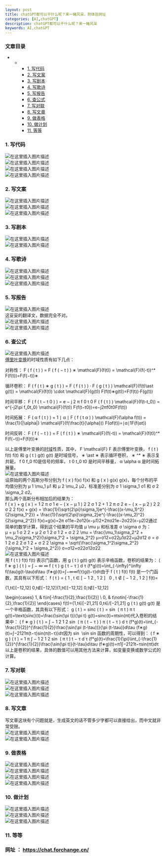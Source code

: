 ```yaml
---
layout: post
title: chatGPT都可以干什么呢？来一睹风采，附体验网址 
categories: [AI,chatGPT]
description: chatGPT都可以干什么呢？来一睹风采 
keywords: AI,chatGPT
---
```


### 文章目录

+   +   +   [1\. 写代码](#)
        +   [2\. 写文案](#)
        +   [3\. 写剧本](#)
        +   [4\. 写歌诗](#)
        +   [5\. 写报告](#)
        +   [6\. 查公式](#)
        +   [7\. 写对联](#)
        +   [8\. 写文章](#)
        +   [9\. 做表格](#)
        +   [10\. 做计划](#)
        +   [11\. 等等](#)

### 1\. 写代码

![在这里插入图片描述](https://img-blog.csdnimg.cn/a6130c3ef8f943daa7c359e5466f16d7.png#pic_center)  
![在这里插入图片描述](https://img-blog.csdnimg.cn/ff5ad47354324572b94365a62cbd092d.png#pic_center)  
![在这里插入图片描述](https://img-blog.csdnimg.cn/2c70336a6c4f4fe29f37fb934723749e.png#pic_center)  
![在这里插入图片描述](https://img-blog.csdnimg.cn/e5a93345198d4365b855676ef0fb5f5e.png#pic_center)

### 2\. 写文案

![在这里插入图片描述](https://img-blog.csdnimg.cn/b7f4ea8a3fdf4b42b9eeb5490eda1a56.png#pic_center)  
![在这里插入图片描述](https://img-blog.csdnimg.cn/e405118cba9d48cbb11200815c6012e9.png#pic_center)  
![在这里插入图片描述](https://img-blog.csdnimg.cn/b3f81ae6c4bf4714af8e59d0d5651bea.png#pic_center)

### 3\. 写剧本

![在这里插入图片描述](https://img-blog.csdnimg.cn/fbc1c79b8f55476bbf553582c8a69fd5.png#pic_center)  
![在这里插入图片描述](https://img-blog.csdnimg.cn/dd4f5c3088d1419d93ec72fe81fb9bd8.png#pic_center)

### 4\. 写歌诗

![在这里插入图片描述](https://img-blog.csdnimg.cn/9aa9bac5304748c084450454efc02cef.png#pic_center)  
![在这里插入图片描述](https://img-blog.csdnimg.cn/2b50525db5464fb4b4c62b5fcbc06fe7.png#pic_center)  
![在这里插入图片描述](https://img-blog.csdnimg.cn/4c1fbab82eca4cd884d01385f2e26ae4.png#pic_center)

### 5\. 写报告

![在这里插入图片描述](https://img-blog.csdnimg.cn/972383c632264ccda4190817ac306bfb.png#pic_center)  
这妥妥的翻译文，数据完全不对。  
![在这里插入图片描述](https://img-blog.csdnimg.cn/10369cb803444298a47eac9921777575.png#pic_center)  
![在这里插入图片描述](https://img-blog.csdnimg.cn/8666d1ccb00041b7a455ec1b394d0c70.png#pic_center)

### 6\. 查公式

![在这里插入图片描述](https://img-blog.csdnimg.cn/77fddb70ba2248379fb297beabe0a50e.png#pic_center)  
[傅里叶变换](https://so.csdn.net/so/search?q=%E5%82%85%E9%87%8C%E5%8F%B6%E5%8F%98%E6%8D%A2&spm=1001.2101.3001.7020)的时域性质有如下几点：

对称性： F ( f ( t ) ) = F ( f ( − t ) ) ∗ \\mathcal{F}(f(t)) = \\mathcal{F}(f(-t))^\* F(f(t))\=F(f(−t))∗

循环卷积： F ( f ( t ) ∗ g ( t ) ) = F ( f ( t ) ) ⋅ F ( g ( t ) ) \\mathcal{F}(f(t)\\ast g(t)) = \\mathcal{F}(f(t)) \\cdot \\mathcal{F}(g(t)) F(f(t)∗g(t))\=F(f(t))⋅F(g(t))

时间平移： F ( f ( t − t 0 ) ) = e − j 2 π f 0 t 0 F ( f ( t ) ) \\mathcal{F}(f(t-t\_0)) = e^{-j2\\pi f\_0t\_0} \\mathcal{F}(f(t)) F(f(t−t0​))\=e−j2πf0​t0​F(f(t))

时间拓展： F ( α f ( t ) ) = 1 ∣ α ∣ F ( f ( t α ) ) \\mathcal{F}(\\alpha f(t)) = \\frac{1}{|\\alpha|} \\mathcal{F}(f(\\frac{t}{\\alpha})) F(αf(t))\=∣α∣1​F(f(αt​))

时间反转： F ( f ( − t ) ) = F ( f ( t ) ) ∗ \\mathcal{F}(f(-t)) = \\mathcal{F}(f(t))^\* F(f(−t))\=F(f(t))∗

以上是傅里叶变换的[时域](https://so.csdn.net/so/search?q=%E6%97%B6%E5%9F%9F&spm=1001.2101.3001.7020)性质，其中， F \\mathcal{F} F 表示傅里叶变换， f ( t ) f(t) f(t) 和 g ( t ) g(t) g(t) 是时域信号， ∗ \\ast ∗ 表示循环卷积， ∗ ^\* ∗ 表示复共轭， f 0 f\_0 f0​ 是信号的频率， t 0 t\_0 t0​ 是时间平移量， α \\alpha α 是时间拓展量。  
![在这里插入图片描述](https://img-blog.csdnimg.cn/78525e650f5c4e73abc68f071e49f179.png#pic_center)  
设原始的两个高斯分布分别为 f ( x ) f(x) f(x) 和 g ( x ) g(x) g(x)，每个分布的平均值分别为 μ 1 \\mu\_1 μ1​ 和 μ 2 \\mu\_2 μ2，标准差分别为 σ 1 \\sigma\_1 σ1 和 σ 2 \\sigma\_2 σ2​。  
那么两个高斯分布相加后的结果为：  
f ( x ) + g ( x ) = 1 2 π σ 1 e − ( x − μ 1 ) 2 2 σ 1 2 + 1 2 π σ 2 e − ( x − μ 2 ) 2 2 σ 2 2 f(x) + g(x) = \\frac{1}{\\sqrt{2\\pi}\\sigma\_1}e^{-\\frac{(x-\\mu\_1)^2}{2\\sigma\_1^2}} + \\frac{1}{\\sqrt{2\\pi}\\sigma\_2}e^{-\\frac{(x-\\mu\_2)^2}{2\\sigma\_2^2}} f(x)+g(x)\=2π ​σ1​1​e−2σ12​(x−μ1​)2​+2π ​σ2​1​e−2σ22​(x−μ2​)2​通过简单的数学计算，得到这个结果的平均值 μ \\mu μ 和标准差 σ \\sigma σ 为：  
μ = μ 1 σ 2 2 + μ 2 σ 1 2 σ 1 2 + σ 2 2 \\mu = \\frac{\\mu\_1\\sigma\_2^2 + \\mu\_2\\sigma\_1^2}{\\sigma\_1^2 + \\sigma\_2^2} μ\=σ12+σ22μ1​σ22​+μ2​σ12​​ σ = σ 1 2 σ 2 2 σ 1 2 + σ 2 2 \\sigma = \\sqrt{\\frac{\\sigma\_1^2\\sigma\_2^2}{\\sigma\_1^2 + \\sigma\_2^2}} σ\=σ12​+σ22​σ12​σ22​​ ​  
![在这里插入图片描述](https://img-blog.csdnimg.cn/d6e203909a814ae68f987a2bfe1b84af.png#pic_center)  
用 f ( t ) f(t) f(t) 表示门函数，用 g ( t ) g(t) g(t) 表示辛格函数，卷积的结果为： ( f ∗ g ) ( t ) = ∫ − ∞ ∞ f ( τ ) g ( t − τ ) d τ (f\*g)(t)=\\int\_{-\\infty}^\\infty f(\\tau)g(t-\\tau)d\\tau (f∗g)(t)\=∫−∞∞​f(τ)g(t−τ)dτ由于 f ( t ) f(t) f(t) 是一个门函数，其具有以下形式： f ( t ) = { 1 , t ∈ \[ − 1 2 , 1 2 \]   0 , t ∉ \[ − 1 2 , 1 2 \] f(t)=

{1,t∈\[−12,12\] 0,t∉\[−12,12\]{1,t∈\[−12,12\] 0,t∉\[−12,12\]

\\begin{cases} 1, & t\\in\[-\\frac{1}{2},\\frac{1}{2}\] \\ 0, & t\\notin\[-\\frac{1}{2},\\frac{1}{2}\] \\end{cases} f(t)\={1,​t∈\[−21​,21​\] 0,​t∈/\[−21​,21​\]​ g ( t ) g(t) g(t) 是一个辛格函数，其具有以下形式： g ( t ) = sinc ( t ) = sin ⁡ ( π t ) π t g(t)=\\text{sinc}(t)=\\frac{\\sin(\\pi t)}{\\pi t} g(t)\=sinc(t)\=πtsin(πt)​代入卷积的结果中： ( f ∗ g ) ( t ) = ∫ − 1 2 1 2 sin ⁡ ( π ( t − τ ) ) π ( t − τ ) d τ (f\*g)(t)=\\int\_{-\\frac{1}{2}}^{\\frac{1}{2}}\\frac{\\sin(\\pi (t-\\tau))}{\\pi (t-\\tau)}d\\tau (f∗g)(t)\=∫−21​21​​π(t−τ)sin(π(t−τ))​dτ因为 sin ⁡ \\sin sin 函数的周期性，可以得到： ( f ∗ g ) ( t ) = 1 π ∫ − 1 2 1 2 sin ⁡ ( π t ) t − τ d τ (f\*g)(t)=\\frac{1}{\\pi}\\int\_{-\\frac{1}{2}}^{\\frac{1}{2}}\\frac{\\sin(\\pi t)}{t-\\tau}d\\tau (f∗g)(t)\=π1​∫−21​21​​t−τsin(πt)​dτ以上是卷积的结果，具体的数值可以用其他方法来计算，如变量变换或数学公式的计算。

### 7\. 写对联

![在这里插入图片描述](https://img-blog.csdnimg.cn/a44bf8b101164b57a4a2ea57d686430a.png#pic_center)  
![在这里插入图片描述](https://img-blog.csdnimg.cn/cff8c02056fa47a5b9d1a9d5136725bd.png#pic_center)  
![在这里插入图片描述](https://img-blog.csdnimg.cn/8b3011f8eea34c5d8fcb73da5edcdce4.png#pic_center)

### 8\. 写文章

写文章这块有个问题就是，生成英文的话不管多少字都可以直接给出，而中文就非常受限。  
![在这里插入图片描述](https://img-blog.csdnimg.cn/a4ed479cb18d40b08c7205d3a3ba0318.png#pic_center)  
![在这里插入图片描述](https://img-blog.csdnimg.cn/bf7b3d5570d54fee82f935a94720b669.png#pic_center)

### 9\. 做表格

![在这里插入图片描述](https://img-blog.csdnimg.cn/585829b87f3f4ac6bdb2ced0f9be0206.png#pic_center)  
![在这里插入图片描述](https://img-blog.csdnimg.cn/1fb699da71b440a4b10bd64707588776.png#pic_center)  
![在这里插入图片描述](https://img-blog.csdnimg.cn/42fe9583894742ccac9d2db987cc364f.png#pic_center)  
![在这里插入图片描述](https://img-blog.csdnimg.cn/b9fe89ae300444728a43b714dba9f0cc.png#pic_center)

### 10\. 做计划

![在这里插入图片描述](https://img-blog.csdnimg.cn/3fe22b4603b44f4cb0acc0be7d42a1cb.png#pic_center)  
![在这里插入图片描述](https://img-blog.csdnimg.cn/05288265b6054ad7a392dc2887c7890f.png#pic_center)  
![在这里插入图片描述](https://img-blog.csdnimg.cn/41d287ba23584fe183f291d3d46be943.png#pic_center)

### 11\. 等等
### 网址   ：   https://chat.forchange.cn/

 

